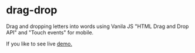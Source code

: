 # drag-drop

Drag and dropping letters into words using Vanila JS "HTML Drag and Drop API" and "Touch events" for mobile.

If you like to see live <a href="https://codepen.io/marko-hristovski/pen/dyRLwbw">demo.</a>
